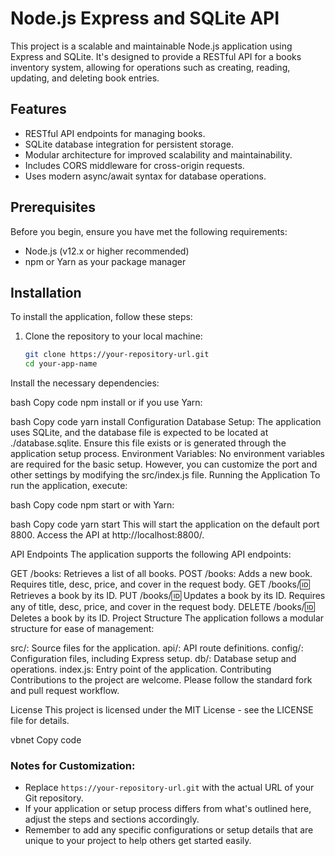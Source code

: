 # Node.js Express and SQLite API

This project is a scalable and maintainable Node.js application using Express and SQLite. It's designed to provide a RESTful API for a books inventory system, allowing for operations such as creating, reading, updating, and deleting book entries.

## Features

- RESTful API endpoints for managing books.
- SQLite database integration for persistent storage.
- Modular architecture for improved scalability and maintainability.
- Includes CORS middleware for cross-origin requests.
- Uses modern async/await syntax for database operations.

## Prerequisites

Before you begin, ensure you have met the following requirements:

- Node.js (v12.x or higher recommended)
- npm or Yarn as your package manager

## Installation

To install the application, follow these steps:

1. Clone the repository to your local machine:

   ```bash
   git clone https://your-repository-url.git
   cd your-app-name
Install the necessary dependencies:

bash
Copy code
npm install
or if you use Yarn:

bash
Copy code
yarn install
Configuration
Database Setup: The application uses SQLite, and the database file is expected to be located at ./database.sqlite. Ensure this file exists or is generated through the application setup process.
Environment Variables: No environment variables are required for the basic setup. However, you can customize the port and other settings by modifying the src/index.js file.
Running the Application
To run the application, execute:

bash
Copy code
npm start
or with Yarn:

bash
Copy code
yarn start
This will start the application on the default port 8800. Access the API at http://localhost:8800/.

API Endpoints
The application supports the following API endpoints:

GET /books: Retrieves a list of all books.
POST /books: Adds a new book. Requires title, desc, price, and cover in the request body.
GET /books/:id: Retrieves a book by its ID.
PUT /books/:id: Updates a book by its ID. Requires any of title, desc, price, and cover in the request body.
DELETE /books/:id: Deletes a book by its ID.
Project Structure
The application follows a modular structure for ease of management:

src/: Source files for the application.
api/: API route definitions.
config/: Configuration files, including Express setup.
db/: Database setup and operations.
index.js: Entry point of the application.
Contributing
Contributions to the project are welcome. Please follow the standard fork and pull request workflow.

License
This project is licensed under the MIT License - see the LICENSE file for details.

vbnet
Copy code

### Notes for Customization:

- Replace `https://your-repository-url.git` with the actual URL of your Git repository.
- If your application or setup process differs from what's outlined here, adjust the steps and sections accordingly.
- Remember to add any specific configurations or setup details that are unique to your project to help others get started easily.




